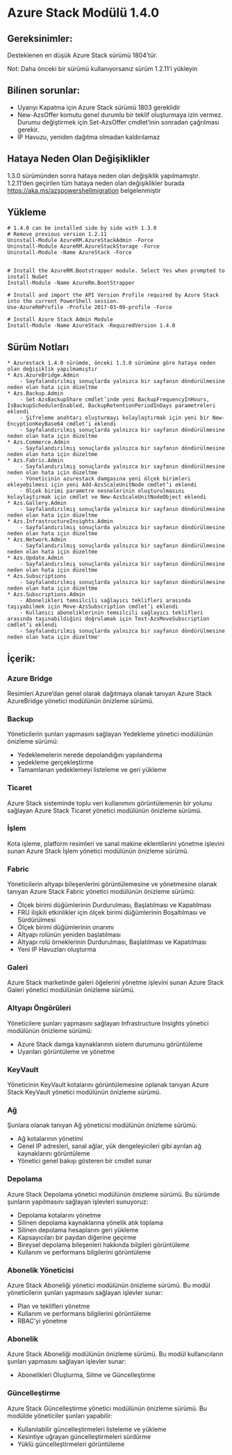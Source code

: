 # <a name="azure-stack-module-140"></a>Azure Stack Modülü 1.4.0

## <a name="requirements"></a>Gereksinimler:
Desteklenen en düşük Azure Stack sürümü 1804’tür.

Not: Daha önceki bir sürümü kullanıyorsanız sürüm 1.2.11’i yükleyin

## <a name="known-issues"></a>Bilinen sorunlar:

- Uyarıyı Kapatma için Azure Stack sürümü 1803 gereklidir
- New-AzsOffer komutu genel durumlu bir teklif oluşturmaya izin vermez. Durumu değiştirmek için Set-AzsOffer cmdlet’inin sonradan çağrılması gerekir.
- IP Havuzu, yeniden dağıtma olmadan kaldırılamaz

## <a name="breaking-changes"></a>Hataya Neden Olan Değişiklikler
1.3.0 sürümünden sonra hataya neden olan değişiklik yapılmamıştır. 1.2.11’den geçirilen tüm hataya neden olan değişiklikler burada https://aka.ms/azspowershellmigration belgelenmiştir

## <a name="install"></a>Yükleme
```
# 1.4.0 can be installed side by side with 1.3.0
# Remove previous version 1.2.11
Uninstall-Module AzureRM.AzureStackAdmin -Force
Uninstall-Module AzureRM.AzureStackStorage -Force
Uninstall-Module -Name AzureStack -Force 


# Install the AzureRM.Bootstrapper module. Select Yes when prompted to install NuGet
Install-Module -Name AzureRm.BootStrapper

# Install and import the API Version Profile required by Azure Stack into the current PowerShell session.
Use-AzureRmProfile -Profile 2017-03-09-profile -Force

# Install Azure Stack Admin Module
Install-Module -Name AzureStack -RequiredVersion 1.4.0
```
## <a name="release-notes"></a>Sürüm Notları
    * Azurestack 1.4.0 sürümde, önceki 1.3.0 sürümüne göre hataya neden olan değişiklik yapılmamıştır
    * Azs.AzureBridge.Admin
        - Sayfalandırılmış sonuçlarda yalnızca bir sayfanın döndürülmesine neden olan hata için düzeltme
    * Azs.Backup.Admin
        - Set-AzsBackupShare cmdlet’inde yeni BackupFrequencyInHours, IsBackupSchedulerEnabled, BackupRetentionPeriodInDays parametreleri eklendi
        - Şifreleme anahtarı oluşturmayı kolaylaştırmak için yeni bir New-EncyptionKeyBase64 cmdlet’i eklendi
        - Sayfalandırılmış sonuçlarda yalnızca bir sayfanın döndürülmesine neden olan hata için düzeltme
    * Azs.Commerce.Admin
        - Sayfalandırılmış sonuçlarda yalnızca bir sayfanın döndürülmesine neden olan hata için düzeltme
    * Azs.Fabric.Admin
        - Sayfalandırılmış sonuçlarda yalnızca bir sayfanın döndürülmesine neden olan hata için düzeltme
        - Yöneticinin azurestack damgasına yeni ölçek birimleri ekleyebilmesi için yeni Add-AzsScaleUnitNode cmdlet’i eklendi
        - Ölçek birimi parametre nesnelerinin oluşturulmasını kolaylaştırmak için cmdlet ve New-AzsScaleUnitNodeObject eklendi
    * Azs.Gallery.Admin
        - Sayfalandırılmış sonuçlarda yalnızca bir sayfanın döndürülmesine neden olan hata için düzeltme
    * Azs.InfrastructureInsights.Admin
        - Sayfalandırılmış sonuçlarda yalnızca bir sayfanın döndürülmesine neden olan hata için düzeltme
    * Azs.Network.Admin
        - Sayfalandırılmış sonuçlarda yalnızca bir sayfanın döndürülmesine neden olan hata için düzeltme
    * Azs.Update.Admin
        - Sayfalandırılmış sonuçlarda yalnızca bir sayfanın döndürülmesine neden olan hata için düzeltme
    * Azs.Subscriptions
        - Sayfalandırılmış sonuçlarda yalnızca bir sayfanın döndürülmesine neden olan hata için düzeltme
    * Azs.Subscriptions.Admin
        - Abonelikleri temsilcili sağlayıcı teklifleri arasında taşıyabilmek için Move-AzsSubscription cmdlet’i eklendi
        - Kullanıcı aboneliklerinin temsilcili sağlayıcı teklifleri arasında taşınabildiğini doğrulamak için Test-AzsMoveSubscription cmdlet’i eklendi
        - Sayfalandırılmış sonuçlarda yalnızca bir sayfanın döndürülmesine neden olan hata için düzeltme'

## <a name="content"></a>İçerik:
### <a name="azure-bridge"></a>Azure Bridge
Resimleri Azure’dan genel olarak dağıtmaya olanak tanıyan Azure Stack AzureBridge yönetici modülünün önizleme sürümü.

### <a name="backup"></a>Backup
Yöneticilerin şunları yapmasını sağlayan Yedekleme yönetici modülünün önizleme sürümü:
- Yedeklemelerin nerede depolandığını yapılandırma
- yedekleme gerçekleştirme
- Tamamlanan yedeklemeyi listeleme ve geri yükleme

### <a name="commerce"></a>Ticaret
Azure Stack sisteminde toplu veri kullanımını görüntülemenin bir yolunu sağlayan Azure Stack Ticaret yönetici modülünün önizleme sürümü.

### <a name="compute"></a>İşlem
Kota işleme, platform resimleri ve sanal makine eklentilerini yönetme işlevini sunan Azure Stack İşlem yönetici modülünün önizleme sürümü.

### <a name="fabric"></a>Fabric
Yöneticilerin altyapı bileşenlerini görüntülemesine ve yönetmesine olanak tanıyan Azure Stack Fabric yönetici modülünün önizleme sürümü:
- Ölçek birimi düğümlerinin Durdurulması, Başlatılması ve Kapatılması
- FRU ilişkili etkinlikler için ölçek birimi düğümlerinin Boşaltılması ve Sürdürülmesi
- Ölçek birimi düğümlerinin onarımı
- Altyapı rolünün yeniden başlatılması
- Altyapı rolü örneklerinin Durdurulması, Başlatılması ve Kapatılması
- Yeni IP Havuzları oluşturma

### <a name="gallery"></a>Galeri
Azure Stack marketinde galeri öğelerini yönetme işlevini sunan Azure Stack Galeri yönetici modülünün önizleme sürümü.

### <a name="infrastructure-insights"></a>Altyapı Öngörüleri
Yöneticilere şunları yapmasını sağlayan Infrastructure Insights yönetici modülünün önizleme sürümü:
- Azure Stack damga kaynaklarının sistem durumunu görüntüleme
- Uyarıları görüntüleme ve yönetme

### <a name="keyvault"></a>KeyVault
Yöneticinin KeyVault kotalarını görüntülemesine oplanak tanıyan Azure Stack KeyVault yönetici modülünün önizleme sürümü.

### <a name="network"></a>Ağ
Şunlara olanak tanıyan Ağ yöneticisi modülünün önizleme sürümü:
- Ağ kotalarının yönetimi
- Genel IP adresleri, sanal ağlar, yük dengeleyicileri gibi ayrılan ağ kaynaklarını görüntüleme
- Yönetici genel bakışı gösteren bir cmdlet sunar

### <a name="storage"></a>Depolama
Azure Stack Depolama yönetici modülünün önizleme sürümü.  Bu sürümde şunların yapılmasını sağlayan işlevleri sunuyoruz:
- Depolama kotalarını yönetme
- Silinen depolama kaynaklarına yönelik atık toplama
- Silinen depolama hesaplarını geri yükleme
- Kapsayıcıları bir paydan diğerine geçirme
- Bireysel depolama bileşenleri hakkında bilgileri görüntüleme
- Kullanım ve performans bilgilerini görüntüleme

### <a name="subscription-admin"></a>Abonelik Yöneticisi
Azure Stack Aboneliği yönetici modülünün önizleme sürümü.  Bu modül yöneticilerin şunları yapmasını sağlayan işlevler sunar:
- Plan ve teklifleri yönetme
- Kullanım ve performans bilgilerini görüntüleme
- RBAC’yi yönetme

### <a name="subscription"></a>Abonelik
Azure Stack Aboneliği modülünün önizleme sürümü.  Bu modül kullanıcıların şunları yapmasını sağlayan işlevler sunar:
- Abonelikleri Oluşturma, Silme ve Güncelleştirme

### <a name="update"></a>Güncelleştirme
Azure Stack Güncelleştirme yönetici modülünün önizleme sürümü.  Bu modülde yöneticiler şunları yapabilir:
- Kullanılabilir güncelleştirmeleri listeleme ve yükleme
- Kesintiye uğrayan güncelleştirmeleri sürdürme
- Yüklü güncelleştirmeleri görüntüleme
